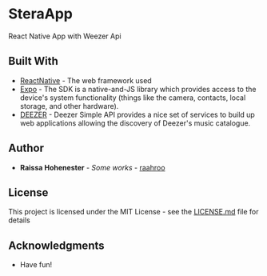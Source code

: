 # SteraApp
React Native App with Weezer Api

## Built With

* [ReactNative](https://facebook.github.io/react-native/) - The web framework used
* [Expo](https://docs.expo.io/) - The SDK is a native-and-JS library which provides access to the device's system functionality (things like the camera, contacts, local storage, and other hardware).
* [DEEZER](https://rometools.github.io/rome/) - Deezer Simple API provides a nice set of services to build up web applications allowing the discovery of Deezer's music catalogue.

## Author

* **Raissa Hohenester** - *Some works* - [raahroo](https://github.com/raahroo)

## License

This project is licensed under the MIT License - see the [LICENSE.md](LICENSE.md) file for details

## Acknowledgments

* Have fun!


